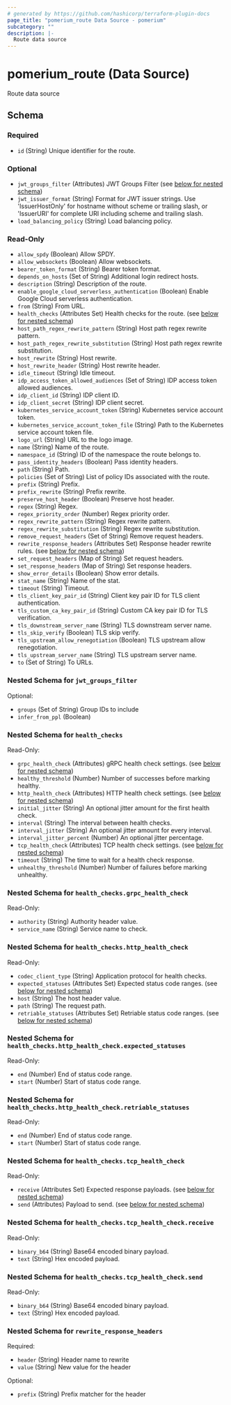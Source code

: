 ```yaml
---
# generated by https://github.com/hashicorp/terraform-plugin-docs
page_title: "pomerium_route Data Source - pomerium"
subcategory: ""
description: |-
  Route data source
---
```


# pomerium_route (Data Source)

Route data source



<!-- schema generated by tfplugindocs -->
## Schema

### Required

- `id` (String) Unique identifier for the route.

### Optional

- `jwt_groups_filter` (Attributes) JWT Groups Filter (see [below for nested schema](#nestedatt--jwt_groups_filter))
- `jwt_issuer_format` (String) Format for JWT issuer strings. Use 'IssuerHostOnly' for hostname without scheme or trailing slash, or 'IssuerURI' for complete URI including scheme and trailing slash.
- `load_balancing_policy` (String) Load balancing policy.

### Read-Only

- `allow_spdy` (Boolean) Allow SPDY.
- `allow_websockets` (Boolean) Allow websockets.
- `bearer_token_format` (String) Bearer token format.
- `depends_on_hosts` (Set of String) Additional login redirect hosts.
- `description` (String) Description of the route.
- `enable_google_cloud_serverless_authentication` (Boolean) Enable Google Cloud serverless authentication.
- `from` (String) From URL.
- `health_checks` (Attributes Set) Health checks for the route. (see [below for nested schema](#nestedatt--health_checks))
- `host_path_regex_rewrite_pattern` (String) Host path regex rewrite pattern.
- `host_path_regex_rewrite_substitution` (String) Host path regex rewrite substitution.
- `host_rewrite` (String) Host rewrite.
- `host_rewrite_header` (String) Host rewrite header.
- `idle_timeout` (String) Idle timeout.
- `idp_access_token_allowed_audiences` (Set of String) IDP access token allowed audiences.
- `idp_client_id` (String) IDP client ID.
- `idp_client_secret` (String) IDP client secret.
- `kubernetes_service_account_token` (String) Kubernetes service account token.
- `kubernetes_service_account_token_file` (String) Path to the Kubernetes service account token file.
- `logo_url` (String) URL to the logo image.
- `name` (String) Name of the route.
- `namespace_id` (String) ID of the namespace the route belongs to.
- `pass_identity_headers` (Boolean) Pass identity headers.
- `path` (String) Path.
- `policies` (Set of String) List of policy IDs associated with the route.
- `prefix` (String) Prefix.
- `prefix_rewrite` (String) Prefix rewrite.
- `preserve_host_header` (Boolean) Preserve host header.
- `regex` (String) Regex.
- `regex_priority_order` (Number) Regex priority order.
- `regex_rewrite_pattern` (String) Regex rewrite pattern.
- `regex_rewrite_substitution` (String) Regex rewrite substitution.
- `remove_request_headers` (Set of String) Remove request headers.
- `rewrite_response_headers` (Attributes Set) Response header rewrite rules. (see [below for nested schema](#nestedatt--rewrite_response_headers))
- `set_request_headers` (Map of String) Set request headers.
- `set_response_headers` (Map of String) Set response headers.
- `show_error_details` (Boolean) Show error details.
- `stat_name` (String) Name of the stat.
- `timeout` (String) Timeout.
- `tls_client_key_pair_id` (String) Client key pair ID for TLS client authentication.
- `tls_custom_ca_key_pair_id` (String) Custom CA key pair ID for TLS verification.
- `tls_downstream_server_name` (String) TLS downstream server name.
- `tls_skip_verify` (Boolean) TLS skip verify.
- `tls_upstream_allow_renegotiation` (Boolean) TLS upstream allow renegotiation.
- `tls_upstream_server_name` (String) TLS upstream server name.
- `to` (Set of String) To URLs.

<a id="nestedatt--jwt_groups_filter"></a>
### Nested Schema for `jwt_groups_filter`

Optional:

- `groups` (Set of String) Group IDs to include
- `infer_from_ppl` (Boolean)


<a id="nestedatt--health_checks"></a>
### Nested Schema for `health_checks`

Read-Only:

- `grpc_health_check` (Attributes) gRPC health check settings. (see [below for nested schema](#nestedatt--health_checks--grpc_health_check))
- `healthy_threshold` (Number) Number of successes before marking healthy.
- `http_health_check` (Attributes) HTTP health check settings. (see [below for nested schema](#nestedatt--health_checks--http_health_check))
- `initial_jitter` (String) An optional jitter amount for the first health check.
- `interval` (String) The interval between health checks.
- `interval_jitter` (String) An optional jitter amount for every interval.
- `interval_jitter_percent` (Number) An optional jitter percentage.
- `tcp_health_check` (Attributes) TCP health check settings. (see [below for nested schema](#nestedatt--health_checks--tcp_health_check))
- `timeout` (String) The time to wait for a health check response.
- `unhealthy_threshold` (Number) Number of failures before marking unhealthy.

<a id="nestedatt--health_checks--grpc_health_check"></a>
### Nested Schema for `health_checks.grpc_health_check`

Read-Only:

- `authority` (String) Authority header value.
- `service_name` (String) Service name to check.


<a id="nestedatt--health_checks--http_health_check"></a>
### Nested Schema for `health_checks.http_health_check`

Read-Only:

- `codec_client_type` (String) Application protocol for health checks.
- `expected_statuses` (Attributes Set) Expected status code ranges. (see [below for nested schema](#nestedatt--health_checks--http_health_check--expected_statuses))
- `host` (String) The host header value.
- `path` (String) The request path.
- `retriable_statuses` (Attributes Set) Retriable status code ranges. (see [below for nested schema](#nestedatt--health_checks--http_health_check--retriable_statuses))

<a id="nestedatt--health_checks--http_health_check--expected_statuses"></a>
### Nested Schema for `health_checks.http_health_check.expected_statuses`

Read-Only:

- `end` (Number) End of status code range.
- `start` (Number) Start of status code range.


<a id="nestedatt--health_checks--http_health_check--retriable_statuses"></a>
### Nested Schema for `health_checks.http_health_check.retriable_statuses`

Read-Only:

- `end` (Number) End of status code range.
- `start` (Number) Start of status code range.



<a id="nestedatt--health_checks--tcp_health_check"></a>
### Nested Schema for `health_checks.tcp_health_check`

Read-Only:

- `receive` (Attributes Set) Expected response payloads. (see [below for nested schema](#nestedatt--health_checks--tcp_health_check--receive))
- `send` (Attributes) Payload to send. (see [below for nested schema](#nestedatt--health_checks--tcp_health_check--send))

<a id="nestedatt--health_checks--tcp_health_check--receive"></a>
### Nested Schema for `health_checks.tcp_health_check.receive`

Read-Only:

- `binary_b64` (String) Base64 encoded binary payload.
- `text` (String) Hex encoded payload.


<a id="nestedatt--health_checks--tcp_health_check--send"></a>
### Nested Schema for `health_checks.tcp_health_check.send`

Read-Only:

- `binary_b64` (String) Base64 encoded binary payload.
- `text` (String) Hex encoded payload.




<a id="nestedatt--rewrite_response_headers"></a>
### Nested Schema for `rewrite_response_headers`

Required:

- `header` (String) Header name to rewrite
- `value` (String) New value for the header

Optional:

- `prefix` (String) Prefix matcher for the header
